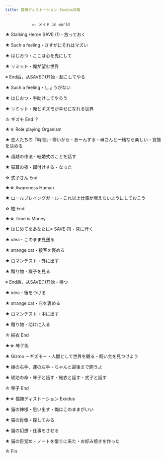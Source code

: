 ```yaml
---
title: 猫撫ディストーション Exodus攻略
---
```


                ★☆ メイド in world

★ Stalking Hero※ SAVE (1)・放っておく

★ Such a feeling・さすがにそれはマズい

★ はじおつ・ここは心を鬼にして

★ リミット・俺が望む世界

※ End后，从SAVE(1)开始・起こしてやる

★ Such a feeling・しょうがない

★ はじおつ・手助けしてやろう

★ リミット・俺とギズモが幸せになれる世界

☆ ギズモ End ？

★☆ Role playing Organism

★ 恋人たちの『時間』・寒いから・あーんする・母さんと一緒なら楽しい・覚悟を決める

★ 超越の作法・結婚式のことを話す

★ 猫耳の夜・餌付けする・なった

☆ 式子さん End

★☆ Awareness Human

★ ロールプレイングガール・これ以上仕事が増えないようにしておこう

☆ 柚 End

★☆ Time is Money

★ はじめてをあなたに※ SAVE (1)・見に行く

★ idea・このまま見送る

★ strange cat・接客を褒める

★ ロマンチスト・外に出す

★ 贈り物・様子を見る

※ End后，从SAVE(1)开始・待つ

★ idea・後をつける

★ strange cat・店を褒める

★ ロマンチスト・中に出す

★ 贈り物・助けに入る

☆ 結衣 End

★☆ 琴子色

★ Gizmo －ギズモ－・人間として世界を観る・飼い主を見つけよう

★ 縁の右手、運の左手・ちゃんと最後まで飼うよ

★ 琥珀の命・琴子と話す・結衣と話す・式子と話す

☆ 琴子 End

★☆ 猫撫ディストーション Exodus

★ 猫の神様・思い出す・俺はこのままがいい

★ 猫の肖像・探してみる

★ 猫の幻想・仕事をさせる

★ 猫の目覚め・ノートを借りに来た・お好み焼きを作った

☆ Fin
              
